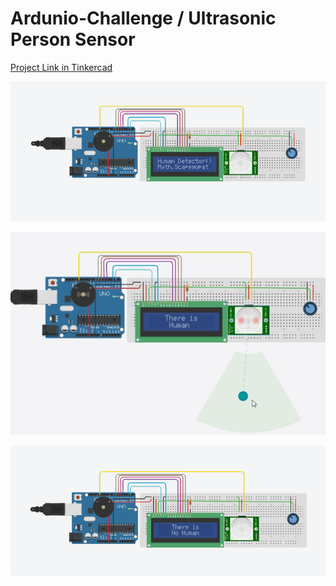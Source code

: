 # Ardunio-Challenge / Ultrasonic Person Sensor

[Project Link in Tinkercad](https://www.tinkercad.com/things/bJNhb1SUMOy?sharecode=NyVBXPuMe4iWPIBsoo5CZrc3vPXDKfVau_nQIFngdI0)

![Ultrasonic_Person_Sensor Simulation Photos](https://github.com/ahmetburaki/SKYSIS_Arduino_Challenge/blob/main/5_Ultrasonic_Person_Sensor/Simulation_Photos/Ultrasonic_Person_Sensor.png)

![Ultrasonic_Person_Sensor Simulation Photos](https://github.com/ahmetburaki/SKYSIS_Arduino_Challenge/blob/main/5_Ultrasonic_Person_Sensor/Simulation_Photos/Ultrasonic_Person_Sensor(There_is_human).png)

![Ultrasonic_Person_Sensor Simulation Photos](https://github.com/ahmetburaki/SKYSIS_Arduino_Challenge/blob/main/5_Ultrasonic_Person_Sensor/Simulation_Photos/Ultrasonic_Person_Sensor(There_is_no_human).png) 
